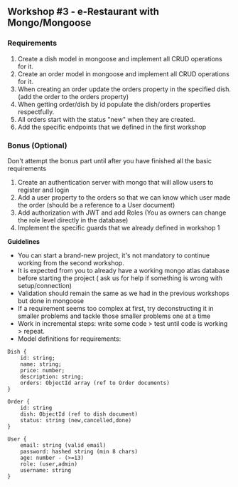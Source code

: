 ## Workshop #3 - e-Restaurant with Mongo/Mongoose

### Requirements

1. Create a dish model in mongoose and implement all CRUD operations for it.
2. Create an order model in mongoose and implement all CRUD operations for it.
3. When creating an order update the orders property in the specified dish.(add the order to the orders property)
4. When getting order/dish by id populate the dish/orders properties respectfully.
5. All orders start with the status "new" when they are created.
6. Add the specific endpoints that we defined in the first workshop

### Bonus (Optional)

Don't attempt the bonus part until after you have finished all the basic requirements

1. Create an authentication server with mongo that will allow users to register and login
2. Add a user property to the orders so that we can know which user made the order (should be a reference to a User document)
3. Add authorization with JWT and add Roles (You as owners can change the role level directly in the database)
4. Implement the specific guards that we already defined in workshop 1

**Guidelines**

- You can start a brand-new project, it's not mandatory to continue working from the second workshop.
- It is expected from you to already have a working mongo atlas database before starting the project ( ask us for help if something is wrong with setup/connection)
- Validation should remain the same as we had in the previous workshops but done in mongoose
- If a requirement seems too complex at first, try deconstructing it in smaller problems and tackle those smaller problems one at a time
- Work in incremental steps: write some code > test until code is working > repeat.
- Model definitions for requirements:

```
Dish {
    id: string;
    name: string;
    price: number;
    description: string;
    orders: ObjectId array (ref to Order documents)
}
```

```
Order {
    id: string
    dish: ObjectId (ref to dish document)
    status: string (new,cancelled,done)
}
```

```
User {
    email: string (valid email)
    password: hashed string (min 8 chars)
    age: number - (>=13)
    role: (user,admin)
    username: string
}

```
